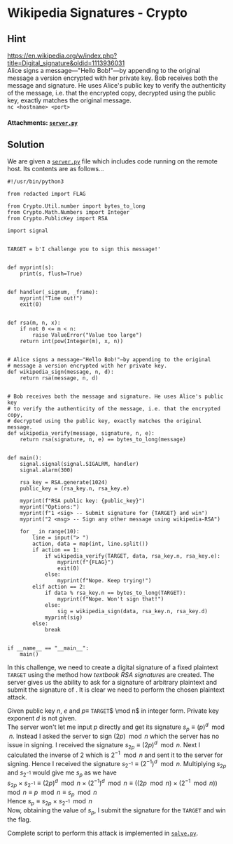 # Wikipedia Signatures - Crypto
## Hint
https://en.wikipedia.org/w/index.php?title=Digital_signature&oldid=1113936031 <br>
Alice signs a message—"Hello Bob!"—by appending to the original message a version encrypted with her private key. Bob receives both the message and signature. He uses Alice's public key to verify the authenticity of the message, i.e. that the encrypted copy, decrypted using the public key, exactly matches the original message.<br> 
`nc <hostname> <port>`

#### Attachments: [`server.py`](./server.py)

## Solution

We are given a [`server.py`](./server.py) file which includes code running on the remote host. Its contents are as follows... <br>
```python3
#!/usr/bin/python3

from redacted import FLAG

from Crypto.Util.number import bytes_to_long
from Crypto.Math.Numbers import Integer
from Crypto.PublicKey import RSA

import signal


TARGET = b'I challenge you to sign this message!'


def myprint(s):
    print(s, flush=True)


def handler(_signum, _frame):
    myprint("Time out!")
    exit(0)


def rsa(m, n, x):
    if not 0 <= m < n:
        raise ValueError("Value too large")
    return int(pow(Integer(m), x, n))


# Alice signs a message—"Hello Bob!"—by appending to the original 
# message a version encrypted with her private key. 
def wikipedia_sign(message, n, d):
    return rsa(message, n, d)


# Bob receives both the message and signature. He uses Alice's public key 
# to verify the authenticity of the message, i.e. that the encrypted copy,
# decrypted using the public key, exactly matches the original message.
def wikipedia_verify(message, signature, n, e):
    return rsa(signature, n, e) == bytes_to_long(message)


def main():
    signal.signal(signal.SIGALRM, handler)
    signal.alarm(300)

    rsa_key = RSA.generate(1024)
    public_key = (rsa_key.n, rsa_key.e)

    myprint(f"RSA public key: {public_key}")
    myprint("Options:")
    myprint(f"1 <sig> -- Submit signature for {TARGET} and win")
    myprint("2 <msg> -- Sign any other message using wikipedia-RSA")

    for _ in range(10):
        line = input("> ")
        action, data = map(int, line.split())
        if action == 1:
            if wikipedia_verify(TARGET, data, rsa_key.n, rsa_key.e):
                myprint(f"{FLAG}")
                exit(0)
            else:
                myprint(f"Nope. Keep trying!") 
        elif action == 2:
            if data % rsa_key.n == bytes_to_long(TARGET):
                myprint(f"Nope. Won't sign that!") 
            else:
                sig = wikipedia_sign(data, rsa_key.n, rsa_key.d)
            myprint(sig)
        else:
            break


if __name__ == "__main__":
    main()
```
In this challenge, we need to create a digital signature of a fixed plaintext `TARGET` using the method how *textbook RSA signatures* are created. The server gives us the ability to ask for a signature of arbitrary plaintext and submit the signature of . It is clear we need to perform the chosen plaintext attack.

Given public key $n$, $e$ and  $p \equiv$ `TARGET`$ \mod n$ in integer form. Private key exponent $d$ is not given.<br>
The server won't let me input $p$ directly and get its signature ${s_p} \equiv (p)^d \mod n$. Instead I asked the server to sign $(2p) \mod n$ which the server has no issue in signing. I received the signature ${s_{2p}}\equiv(2p)^d \mod n$. Next I calculated the inverse of $2$ which is $2^{-1} \mod n$ and sent it to the server for signing. Hence I received the signature ${s_{2^{-1}}}\equiv {(2^{-1})^d}\mod n$. Multiplying ${s_{2p}}$ and ${s_{2^{-1}}}$ would give me ${s_p}$ as we have <br>
${s_{2p}}\ ×\ {s_{2^{-1}}} \equiv (2p)^d \mod n\ ×\ {(2^{-1})^d}\mod n \equiv ((2p \mod n) \ ×\  (2^{-1} \mod n)) \mod n \equiv p \mod n \equiv s_p \mod n$<br>
Hence $s_p \equiv {s_{2p}}\ ×\ {s_{2^{-1}}} \mod n$ <br>
Now, obtaining the value of $s_p$, I submit the signature for the `TARGET` and win the flag.

Complete script to perform this attack is implemented in [`solve.py`](./solve.py).